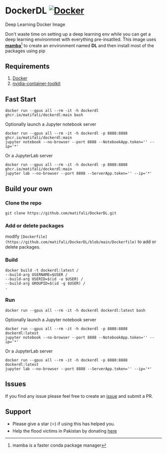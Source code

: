 # DockerDL  [![Docker](https://github.com/matifali/DockerDL/actions/workflows/docker-publish.yml/badge.svg)](https://github.com/matifali/DockerDL/actions/workflows/docker-publish.yml)

Deep Learning Docker Image

Don't waste time on setting up a deep learning env while you can get a deep learning environmnet with everything pre-insatlled.
This image uses **[mamba](https://mamba.readthedocs.io/en/latest/user_guide/mamba.html)**[^1] to create an environment named **DL** and then install most of the packages using pip

## Requirements
1. [Docker](https://docs.docker.com/engine/install/)
2. [nvidia-container-toolkit](https://docs.nvidia.com/datacenter/cloud-native/container-toolkit/install-guide.html)

## Fast Start
```console
docker run --gpus all --rm -it -h dockerdl ghcr.io/matifali/dockerdl:main bash
```
Optionally launch a Jupyter notebook server
```console
docker run --gpus all --rm -it -h dockerdl -p 8888:8888 ghcr.io/matifali/dockerdl:main 
jupyter notebook --no-browser --port 8888 --NotebookApp.token='' --ip='*'
```

Or a JupyterLab server
```console
docker run --gpus all --rm -it -h dockerdl -p 8888:8888 ghcr.io/matifali/dockerdl:main
jupyter lab --no-browser --port 8888 --ServerApp.token='' --ip='*'
```

## Build your own

### Clone the repo

```console
git clone https://github.com/matifali/DockerDL.git
```

### Add or delete packages

modify `[Dockerfile](https://github.com/matifali/DockerDL/blob/main/Dockerfile)` to add or delete packages.

### Build
```console
docker build -t dockerdl:latest /
--build-arg USERNAME=$USER /
--build-arg USERID=$(id -u $USER) /
--build-arg GROUPID=$(id -g $USER) /
.
```
### Run
```console
docker run --gpus all --rm -it -h dockerdl dockerdl:latest bash
```
Optionally launch a Jupyter notebook server
```console
docker run --gpus all --rm -it -h dockerdl -p 8888:8888 dockerdl:latest
jupyter notebook --no-browser --port 8888 --NotebookApp.token='' --ip='*'
```

Or a JupyterLab server
```console
docker run --gpus all --rm -it -h dockerdl -p 8888:8888 dockerdl:latest
jupyter lab --no-browser --port 8888 --ServerApp.token='' --ip='*'
```

## Issues

If you find any issue please feel free to create an [issue](https://github.com/matifali/DockerDL/issues/new/choose) and submit a PR.

## Support

* Please give a star (⭐) if using this has helped you.
* Help the flood victims in Pakistan by donating [here](https://alkhidmat.org/)

[^1]: mamba is a faster conda package manager
